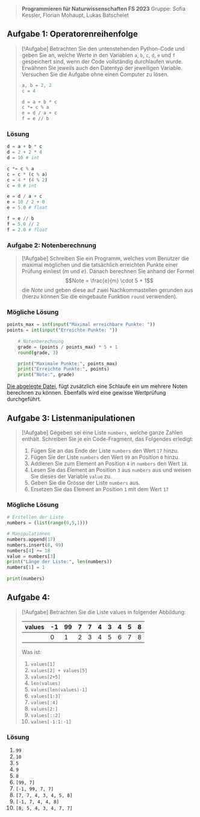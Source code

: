> **Programmieren für Naturwissenschaften FS 2023**
> Gruppe: Sofia Kessler, Florian Mohaupt, Lukas Batschelet

## Aufgabe 1: Operatorenreihenfolge

> [!Aufgabe]
> Betrachten Sie den untenstehenden Python-Code und geben Sie an, welche Werte in den Variablen `a`, `b`, `c`, `d`, `e` und `f` gespeichert sind, wenn der Code vollständig durchlaufen wurde. Erwähnen Sie jeweils auch den Datentyp der jeweiligen Variable. Versuchen Sie die Aufgabe ohne einen Computer zu lösen.
> ```python
> a, b = 2, 2
> c = 4
> 
> d = a + b * c
> c *= c % a
> e = d / a + c
> f = e // b
> ```

### Lösung

```python
d = a + b * c
d = 2 + 2 * 4
d = 10 # int

c *= c % a
c = c * (c % a)
c = 4 * (4 % 2)
c = 0 # int

e = d / a + c
e = 10 / 2 + 0
e = 5.0 # float

f = e // b
f = 5.0 // 2
f = 2.0 # float
```

<div style="page-break-after: always;"></div>

### Aufgabe 2: Notenberechnung

> [!Aufgabe]
> Schreiben Sie ein Programm, welches vom Benutzer die maximal möglichen und die tatsächlich erreichten Punkte einer Prüfung einliest ($m$ und $e$). Danach berechnen Sie anhand der Formel
> $$Note = \frac{e}{m} \cdot 5 + 1$$
> die $Note$ und geben diese auf zwei Nachkommastellen gerunden aus (hierzu können Sie die eingebaute Funktion `round` verwenden).

### Mögliche Lösung

```python
points_max = int(input("Maximal erreichbare Punkte: "))
points = int(input("Erreichte Punkte: "))
          
    # Notenberechnung
    grade = (points / points_max) * 5 + 1
    round(grade, 3)

    print("Maximale Punkte:", points_max)
    print("Erreichte Punkte:", points)
    print("Note:", grade)
```

[Die abgelegte Datei](https://github.com/lbatschelet/Programmieren-fuer-Naturwissenschaften/blob/e3f8a820b23ea4b34a59eb89f39e824b05bc64f8/Serien/Python_Uebungsserien/Serie06/S6A2.py), fügt zusätzlich eine Schlaufe ein um mehrere Noten berechnen zu können. Ebenfalls wird eine gewisse Wertprüfung durchgeführt.

## Aufgabe 3: Listenmanipulationen

> [!Aufgabe]
> Gegeben sei eine Liste `numbers`, welche ganze Zahlen enthält. Schreiben Sie je ein Code-Fragment, das Folgendes erledigt:
> 	1. Fügen Sie an das Ende der Liste `numbers` den Wert `17` hinzu.
> 	2. Fügen Sie der Liste `numbers` den Wert `99` an Position `0` hinzu.
> 	3. Addieren Sie zum Element an Position `4` in `numbers` den Wert `18`.
> 	4. Lesen Sie das Element an Position `3` aus `numbers` aus und weisen Sie dieses der Variable `value` zu.
> 	5. Geben Sie die Grösse der Liste `numbers` aus.
> 	6. Ersetzen Sie das Element an Position `1` mit dem Wert `17`

### Mögliche Lösung

```python
# Erstellen der Liste
numbers = (list(range(0,5,1)))

# Manipulationen
numbers.append(17)
numbers.insert(0, 99)
numbers[4] += 18
value = numbers[3]
print("Länge der Liste:", len(numbers))
numbers[1] = 1
  
print(numbers)
```

<div style="page-break-after: always;"></div>

## Aufgabe 4:

> [!Aufgabe]
> Betrachten Sie die Liste values in folgender Abbildung:
> 
> | values | -1  | 99  | 7   | 7   | 4   | 3   | 4   | 5   | 8   |
> | ------ | --- | --- | --- | --- | --- | --- | --- | --- | --- |
> |        | 0   | 1   | 2   | 3   | 4   | 5   | 6   | 7   | 8   | 
> 
> Was ist:
> 	1. `values[1]`
> 	2. `values[2] + values[5]`
> 	3. `values[2+5]`
> 	4. `len(values)`
> 	5. `values[len(values)-1]`
> 	6. `values[1:3]`
> 	7. `values[:4]`
> 	8. `values[2:]`
> 	9. `values[::2]`
> 	10. `values[-1:1:-1]`

### Lösung

1. `99`
2. `10`
3. `5`
4. `9`
5. `8`
6. `[99, 7]`
7. `[-1, 99, 7, 7]`
8. `[7, 7, 4, 3, 4, 5, 8]`
9. `[-1, 7, 4, 4, 8]`
10. `[8, 5, 4, 3, 4, 7, 7]`


